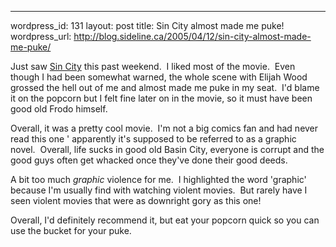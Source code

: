 --- 
wordpress_id: 131
layout: post
title: Sin City almost made me puke!
wordpress_url: http://blog.sideline.ca/2005/04/12/sin-city-almost-made-me-puke/

<p>Just saw <a href="http://www.rottentomatoes.com/m/sin_city/">Sin City</a> this past weekend.  I liked most of the movie.  Even though I had been somewhat warned, the whole scene with Elijah Wood grossed the hell out of me and almost made me puke in my seat.  I'd blame it on the popcorn but I felt fine later on in the movie, so it must have been good old Frodo himself.</p>
<p>Overall, it was a pretty cool movie.  I'm not a big comics fan and had never read this one ' apparently it's supposed to be referred to as a graphic novel.  Overall, life sucks in good old Basin City, everyone is corrupt and the good guys often get whacked once they've done their good deeds.  </p>
<p>A bit too much <em>graphic</em> violence for me.  I highlighted the word 'graphic' because I'm usually find with watching violent movies.  But rarely have I seen violent movies that were as downright gory as this one!</p>
<p>Overall, I'd definitely recommend it, but eat your popcorn quick so you can use the bucket for your puke.</p>
